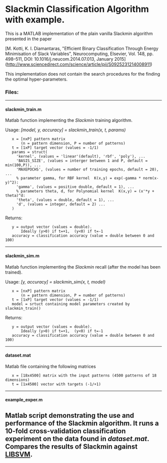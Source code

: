 # Slackmin Classification Algorithm with example.

This is a MATLAB implementation of the plain vanilla Slackmin algorithm presented in the paper

[M. Kotti, K. I. Diamantaras, "Efficient Binary Classification Through Energy Minimisation of Slack Variables",
Neurocomputing, Elsevier, Vol. 148, pp. 498–511, DOI: 10.1016/j.neucom.2014.07.013, January 2015] (http://www.sciencedirect.com/science/article/pii/S0925231214008911)

This implementation does not contain the search procedures for the finding the optimal hyper-parameters.

### Files:

----------

#### slackmin_train.m

Matlab function implementing the *Slackmin* training algorithm.

Usage: *[model, y, accuracy] = slackmin_train(x, t, params)*

```  
   x = [nxP] pattern matrix
       (n = pattern dimension, P = number of patterns)
   t = [1xP] target vector (values = -1/1)
   params = struct(
     'kernel', (values = 'linear'(default), 'rbf', 'poly'), ...
     'BASIS_SIZE', (values = interger between 1 and P, default = min(100,P)), ...
     'MAXEPOCHS', (values = number of training epochs, default = 20), ...
     % parameter gamma, for RBF kernel  K(x,y) = exp(-gamma * norm(x-y)^2):
     'gamma', (values = positive double, default = 1), ...
     % parameters theta, d, for Polynomial kernel  K(x,y) = (x'*y + theta)^d:
     'theta', (values = double, default = 1), ...
     'd', (values = integer, default = 2) ...
   )
```

Returns:

```
   y = output vector (values = double).
       Ideally (y>0) if t=+1,  (y<0) if t=-1
   accuracy = classification accuracy (value = double between 0 and 100)
```

-----------

#### slackmin_sim.m

Matlab function implementing the *Slackmin* recall (after the model has been trained).

Usage: *[y, accuracy] = slackmin_sim(x, t, model)*
```
   x = [nxP] pattern matrix
       (n = pattern dimension, P = number of patterns)
   t = [1xP] target vector (values = -1/1)
   model = srtuct containing model parameters created by slackmin_train()
```


Returns:
```
   y = output vector (values = double).
       Ιdeally (y>0) if t=+1,  (y<0) if t=-1
   accuracy = classification accuracy (value = double between 0 and 100)
```
----------

#### dataset.mat

Matlab file containing the following matrices
```
   x = [18x4500] matrix with the input patterns (4500 patterns of 18 dimensions)
   t = [1x4500] vector with targets (-1/+1)
```
----------

#### example_exper.m

Matlab script demonstrating the use and performance of the Slackmin algorithm. It runs a 10-fold cross-validation classification experiment on the data found in *dataset.mat*. Compares the results of Slackmin against [LIBSVM](http://www.csie.ntu.edu.tw/~cjlin/libsvm/).
----------
